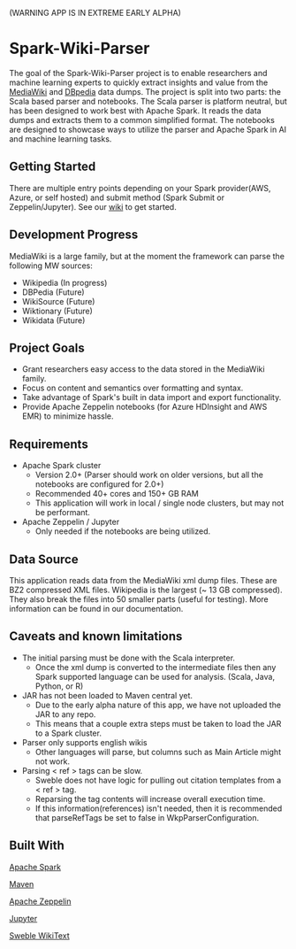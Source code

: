 (WARNING APP IS IN EXTREME EARLY ALPHA)

# Spark-Wiki-Parser
The goal of the Spark-Wiki-Parser project is to enable researchers and machine learning experts to quickly extract insights and value from the [MediaWiki](https://wikimediafoundation.org/wiki/Our_projects) and [DBpedia]( http://wiki.dbpedia.org/) data dumps.  The project is split into two parts: the Scala based parser and notebooks.  The Scala parser is platform neutral, but has been designed to work best with Apache Spark.  It reads the data dumps and extracts them to a common simplified format.  The notebooks are designed to showcase ways to utilize the parser and Apache Spark in AI and machine learning tasks.

## Getting Started
There are multiple entry points depending on your Spark provider(AWS, Azure, or self hosted) and submit method (Spark Submit or Zeppelin/Jupyter).  See our [wiki](https://github.com/nielsenbe/Spark-Wiki-Parser/wiki) to get started.

## Development Progress
MediaWiki is a large family, but at the moment the framework can parse the following MW sources:
* Wikipedia (In progress)
* DBPedia (Future)
* WikiSource (Future)
* Wiktionary (Future)
* Wikidata (Future)

## Project Goals
* Grant researchers easy access to the data stored in the MediaWiki family.
* Focus on content and semantics over formatting and syntax.
* Take advantage of Spark's built in data import and export functionality.
* Provide Apache Zeppelin notebooks (for Azure HDInsight and AWS EMR) to minimize hassle.

## Requirements
* Apache Spark cluster 
  * Version 2.0+ (Parser should work on older versions, but all the notebooks are configured for 2.0+)
  * Recommended 40+ cores and 150+ GB RAM
  * This application will work in local / single node clusters, but may not be performant.
* Apache Zeppelin / Jupyter
  * Only needed if the notebooks are being utilized.

## Data Source
This application reads data from the MediaWiki xml dump files.  These are BZ2 compressed XML files.  Wikipedia is the largest (~ 13 GB compressed).  They also break the files into 50 smaller parts (useful for testing).  More information can be found in our documentation.

## Caveats and known limitations
* The initial parsing must be done with the Scala interpreter.
  * Once the xml dump is converted to the intermediate files then any Spark supported language can be used for analysis. (Scala, Java, Python, or R)
* JAR has not been loaded to Maven central yet.
  * Due to the early alpha nature of this app, we have not uploaded the JAR to any repo.
  * This means that a couple extra steps must be taken to load the JAR to a Spark cluster.
* Parser only supports english wikis
  * Other languages will parse, but columns such as Main Article might not work.
* Parsing < ref > tags can be slow.
  * Sweble does not have logic for pulling out citation templates from a < ref > tag.
  * Reparsing the tag contents will increase overall execution time.
  * If this information(references) isn't needed, then it is recommended that parseRefTags be set to false in WkpParserConfiguration.
  
## Built With
[Apache Spark](https://spark.apache.org/)

[Maven](https://maven.apache.org/)

[Apache Zeppelin](https://zeppelin.apache.org/)

[Jupyter](http://jupyter.org/)

[Sweble WikiText](https://github.com/sweble/sweble-wikitext)